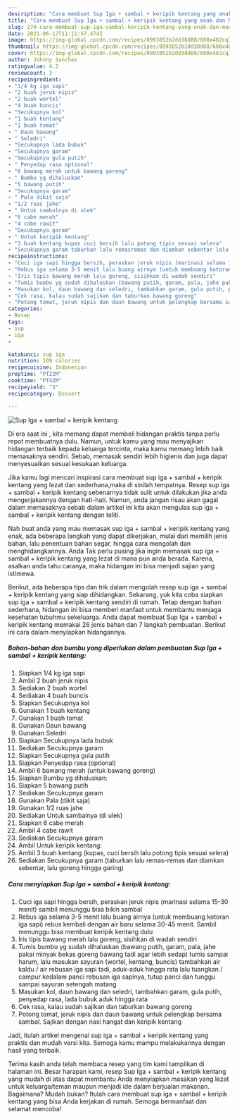 ```yaml
---
description: "Cara membuat Sup Iga + sambal + keripik kentang yang enak dan Mudah Dibuat"
title: "Cara membuat Sup Iga + sambal + keripik kentang yang enak dan Mudah Dibuat"
slug: 274-cara-membuat-sup-iga-sambal-keripik-kentang-yang-enak-dan-mudah-dibuat
date: 2021-06-17T11:11:57.474Z
image: https://img-global.cpcdn.com/recipes/0993852b2dd38d88/680x482cq70/sup-iga-sambal-keripik-kentang-foto-resep-utama.jpg
thumbnail: https://img-global.cpcdn.com/recipes/0993852b2dd38d88/680x482cq70/sup-iga-sambal-keripik-kentang-foto-resep-utama.jpg
cover: https://img-global.cpcdn.com/recipes/0993852b2dd38d88/680x482cq70/sup-iga-sambal-keripik-kentang-foto-resep-utama.jpg
author: Johnny Sanchez
ratingvalue: 4.2
reviewcount: 3
recipeingredient:
- "1/4 kg iga sapi"
- "2 buah jeruk nipis"
- "2 buah wortel"
- "4 buah buncis"
- "Secukupnya kol"
- "1 buah kentang"
- "1 buah tomat"
- " Daun bawang"
- " Seledri"
- "Secukupnya lada bubuk"
- "Secukupnya garam"
- "Secukupnya gula putih"
- " Penyedap rasa optional"
- "6 bawang merah untuk bawang goreng"
- " Bumbu yg dihaluskan"
- "5 bawang putih"
- "Secukupnya garam"
- " Pala dikit saja"
- "1/2 ruas jahe"
- " Untuk sambalnya di ulek"
- "6 cabe merah"
- "4 cabe rawit"
- "Secukupnya garam"
- " Untuk keripik kentang"
- "3 buah kentang kupas cuci bersih lalu potong tipis sesuai selera"
- "Secukupnya garam taburkan lalu remasremas dan diamkan sebentar lalu goreng hingga garing"
recipeinstructions:
- "Cuci iga sapi hingga bersih, peraskan jeruk nipis (marinasi selama 15-30 menit) sambil menunggu bisa bikin sambal"
- "Rebus iga selama 3-5 menit lalu buang airnya (untuk membuang kotoran iga sapi) rebus kembali dengan air baru selama 30-45 menit. Sambil menunggu bisa membuat keripik kentang dulu"
- "Iris tipis bawang merah lalu goreng, sisihkan di wadah sendiri"
- "Tumis bumbu yg sudah dihaluskan (bawang putih, garam, pala, jahe pakai minyak bekas goreng bawang tadi agar lebih sedap) tumis sampai harum, lalu masukan sayuran (wortel, kentang, buncis) tambahkan air kaldu / air rebusan iga sapi tadi, aduk-aduk hingga rata lalu tuangkan / campur kedalam panci rebusan iga sapinya, tutup panci dan tunggu sampai sayuran setengah matang"
- "Masukan kol, daun bawang dan seledri, tambahkan garam, gula putih, penyedap rasa, lada bubuk aduk hingga rata"
- "Cek rasa, kalau sudah sajikan dan taburkan bawang goreng"
- "Potong tomat, jeruk nipis dan daun bawang untuk pelengkap bersama sambal. Sajikan dengan nasi hangat dan keripik kentang"
categories:
- Resep
tags:
- sup
- iga
- 

katakunci: sup iga  
nutrition: 109 calories
recipecuisine: Indonesian
preptime: "PT22M"
cooktime: "PT42M"
recipeyield: "3"
recipecategory: Dessert

---
```



![Sup Iga + sambal + keripik kentang](https://img-global.cpcdn.com/recipes/0993852b2dd38d88/680x482cq70/sup-iga-sambal-keripik-kentang-foto-resep-utama.jpg)

Di era  saat ini , kita memang dapat membeli hidangan praktis tanpa perlu repot membuatnya dulu. Namun, untuk kamu yang mau menyajikan hidangan terbaik kepada keluarga tercinta, maka kamu memang lebih baik memasaknya sendiri. Sebab, memasak sendiri lebih higienis dan juga dapat menyesuaikan sesuai kesukaan keluarga.

Jika kamu lagi mencari inspirasi cara membuat sup iga + sambal + keripik kentang yang lezat dan sederhana,maka di sinilah tempatnya. Resep sup iga + sambal + keripik kentang  sebenarnya tidak sulit untuk dilakukan jika anda mengerjakannya dengan hati-hati. Namun, anda jangan risau akan gagal dalam memasaknya 
sebab dalam artikel ini kita akan mengulas sup iga + sambal + keripik kentang dengan teliti.  



Nah buat anda yang mau memasak sup iga + sambal + keripik kentang yang enak, ada beberapa langkah yang dapat dikerjakan, mulai dari memilih jenis bahan, lalu penentuan bahan segar, hingga cara mengolah dan menghidangkannya. Anda Tak perlu pusing jika ingin memasak sup iga + sambal + keripik kentang yang lezat di mana pun anda berada. Karena, asalkan anda  tahu caranya, maka hidangan ini bisa menjadi sajian yang istimewa.

Berikut, ada beberapa tips dan trik dalam mengolah resep sup iga + sambal + keripik kentang yang siap dihidangkan. Sekarang, yuk kita coba siapkan sup iga + sambal + keripik kentang sendiri di rumah. Tetap dengan bahan sederhana, hidangan ini bisa memberi manfaat untuk membantu menjaga kesehatan tubuhmu sekeluarga. Anda dapat membuat Sup Iga + sambal + keripik kentang memakai 26 jenis bahan dan 7 langkah pembuatan. Berikut ini cara dalam menyiapkan hidangannya.

<!--inarticleads1-->

##### Bahan-bahan dan bumbu yang diperlukan dalam pembuatan Sup Iga + sambal + keripik kentang:

1. Siapkan 1/4 kg iga sapi
1. Ambil 2 buah jeruk nipis
1. Sediakan 2 buah wortel
1. Sediakan 4 buah buncis
1. Siapkan Secukupnya kol
1. Gunakan 1 buah kentang
1. Gunakan 1 buah tomat
1. Gunakan  Daun bawang
1. Gunakan  Seledri
1. Siapkan Secukupnya lada bubuk
1. Sediakan Secukupnya garam
1. Siapkan Secukupnya gula putih
1. Siapkan  Penyedap rasa (optional)
1. Ambil 6 bawang merah (untuk bawang goreng)
1. Siapkan  Bumbu yg dihaluskan:
1. Siapkan 5 bawang putih
1. Sediakan Secukupnya garam
1. Gunakan  Pala (dikit saja)
1. Gunakan 1/2 ruas jahe
1. Sediakan  Untuk sambalnya (di ulek)
1. Siapkan 6 cabe merah
1. Ambil 4 cabe rawit
1. Sediakan Secukupnya garam
1. Ambil  Untuk keripik kentang:
1. Ambil 3 buah kentang (kupas, cuci bersih lalu potong tipis sesuai selera)
1. Sediakan Secukupnya garam (taburkan lalu remas-remas dan diamkan sebentar, lalu goreng hingga garing)




<!--inarticleads2-->

##### Cara menyiapkan Sup Iga + sambal + keripik kentang:

1. Cuci iga sapi hingga bersih, peraskan jeruk nipis (marinasi selama 15-30 menit) sambil menunggu bisa bikin sambal
1. Rebus iga selama 3-5 menit lalu buang airnya (untuk membuang kotoran iga sapi) rebus kembali dengan air baru selama 30-45 menit. Sambil menunggu bisa membuat keripik kentang dulu
1. Iris tipis bawang merah lalu goreng, sisihkan di wadah sendiri
1. Tumis bumbu yg sudah dihaluskan (bawang putih, garam, pala, jahe pakai minyak bekas goreng bawang tadi agar lebih sedap) tumis sampai harum, lalu masukan sayuran (wortel, kentang, buncis) tambahkan air kaldu / air rebusan iga sapi tadi, aduk-aduk hingga rata lalu tuangkan / campur kedalam panci rebusan iga sapinya, tutup panci dan tunggu sampai sayuran setengah matang
1. Masukan kol, daun bawang dan seledri, tambahkan garam, gula putih, penyedap rasa, lada bubuk aduk hingga rata
1. Cek rasa, kalau sudah sajikan dan taburkan bawang goreng
1. Potong tomat, jeruk nipis dan daun bawang untuk pelengkap bersama sambal. Sajikan dengan nasi hangat dan keripik kentang




Jadi, itulah artikel mengenai  sup iga + sambal + keripik kentang  yang praktis dan mudah versi kita. Semoga kamu mampu melakukannya dengan hasil yang terbaik. 

Terima kasih anda telah membaca resep yang tim kami tampilkan di halaman ini. Besar harapan kami, resep  Sup Iga + sambal + keripik kentang yang mudah di atas dapat membantu Anda menyiapkan masakan yang lezat untuk keluarga/teman maupun menjadi ide dalam berjualan makanan. Bagaimana? Mudah bukan? Itulah cara membuat sup iga + sambal + keripik kentang yang bisa Anda kerjakan di rumah. Semoga bermanfaat dan selamat mencoba!

